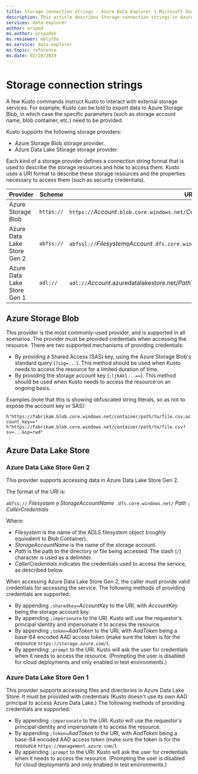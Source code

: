 ```yaml
---
title: Storage connection strings - Azure Data Explorer | Microsoft Docs
description: This article describes Storage connection strings in Azure Data Explorer.
services: data-explorer
author: orspod
ms.author: orspodek
ms.reviewer: mblythe
ms.service: data-explorer
ms.topic: reference
ms.date: 02/28/2019
---
```

# Storage connection strings

A few Kusto commands instruct Kusto to interact with external
storage services. For example, Kusto can be told to export data to Azure Storage
Blob, in which case the specific parameters (such as storage account name,
blob container, etc.) need to be provided.

Kusto supports the following storage providers:


* Azure Storage Blob storage provider.
* Azure Data Lake Storage storage provider.

Each kind of a storage provider defines a connection string format
that is used to describe the storage resources and how to access them.
Kusto uses a URI format to describe these storage resources and the properties
necessary to access them (such as security credentials).


|Provider                   |Scheme    |URI template                          |
|---------------------------|----------|--------------------------------------|
|Azure Storage Blob         |`https://`|`https://`*Account*`.blob.core.windows.net/`*Container*[`/`*BlobName*][`?`*SasKey* \| `;`*AccountKey*]|
|Azure Data Lake Store Gen 2|`abfss://`|`abfssl://`*Filesystem*`@`*Account*`.dfs.core.windows.net/`*PathToDirectoryOrFile*[`;`*CallerCredentials*]|
|Azure Data Lake Store Gen 1|`adl://`  |`adl://`*Account*.azuredatalakestore.net/*PathToDirectoryOrFile*[`;`*CallerCredentials*]|

## Azure Storage Blob

This provider is the most commonly-used provider, and is supported in all scenarios.
The provider must be provided credentials when accessing the resource. There are
two supported mechanisms of providing credentials:

* By providing a Shared Access (SAS) key, using the Azure Storage Blob's standard
  query (`?sig=...`). This method should be used when Kusto needs to access the
  resource for a limited duration of time.
* By providing the storage account key (`;ljkAkl...==`). This method should be used
  when Kusto needs to access the resource on an ongoing basis.

Examples (note that this is showing obfuscated string literals, so as not to expose
the account key or SAS):

`h"https://fabrikam.blob.core.windows.net/container/path/to/file.csv;account_key=="` 
`h"https://fabrikam.blob.core.windows.net/container/path/to/file.csv?sv=...&sp=rwd"` 

## Azure Data Lake Store

### Azure Data Lake Store Gen 2

This provider supports accessing data in Azure Data Lake Store Gen 2.

The format of the URI is:

`abfss://` *Filesystem* `@` *StorageAccountName* `.dfs.core.windows.net/` *Path* `;` *CallerCredentials*

Where:

* *Filesystem* is the name of the ADLS filesystem object (roughly equivalent
  to Blob Container).
* *StorageAccountName* is the name of the storage account.
* *Path* is the path to the directory or file being accessed.
  The slash (`/`) character is used as a delimiter.
* *CallerCredentials* indicates the credentials used to access the service,
  as described below.

When accessing Azure Data Lake Store Gen 2, the caller must provide valid
credentials for accessing the service. The following methods of providing credentials are
supported:

* By appending `;sharedkey=`*AccountKey* to the URI, with *AccountKey* being
  the storage account key.
* By appending `;impersonate` to the URI. Kusto will use the requestor's principal
  identity and impersonate it to access the resource.
* By appending `;token=`*AadToken* to the URI, with *AadToken* being a base-64
  encoded AAD access token (make sure the token is for the resource `https://storage.azure.com/`).
* By appending `;prompt` to the URI. Kusto will ask the user for credentials
  when it needs to access the resource. (Prompting the user is disabled for
  cloud deployments and only enabled in test environments.)



### Azure Data Lake Store Gen 1

This provider supports accessing files and directories in Azure Data Lake Store.
It must be provided with credentials (Kusto doesn't use its own AAD principal to
access Azure Data Lake.) The following methods of providing credentials are
supported:

* By appending `;impersonate` to the URI. Kusto will use the requestor's principal
  identity and impersonate it to access the resource.
* By appending `;token=`*AadToken* to the URI, with *AadToken* being a base-64
  encoded AAD access token (make sure the token is for the resource `https://management.azure.com/`).
* By appending `;prompt` to the URI. Kusto will ask the user for credentials
  when it needs to access the resource. (Prompting the user is disabled for
  cloud deployments and only enabled in test environments.)



